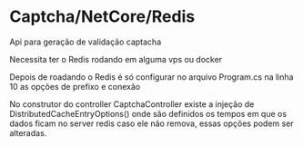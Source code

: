 # Captcha/NetCore/Redis

Api para geração de validação captacha

Necessita ter o Redis rodando em alguma vps ou docker

Depois de roadando o Redis é só configurar no arquivo Program.cs na linha 10 as opções de prefixo e conexão

No construtor do controller CaptchaController existe a injeção de DistributedCacheEntryOptions() onde são definidos os tempos
em que os dados ficam no server redis caso ele não remova, essas opções podem ser alteradas.
